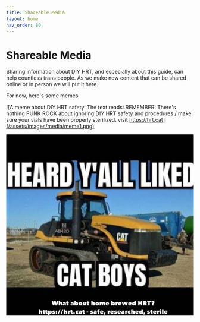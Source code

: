 ```yaml
---
title: Shareable Media
layout: home
nav_order: 80
---
```


# Shareable Media

Sharing information about DIY HRT, and especially about this guide, can help countless trans people. As we make new content that can be shared online or in person we will put it here.

For now, here's some memes

![A meme about DIY HRT safety. The text reads: REMEMBER! There's nothing PUNK ROCK about ignoring DIY HRT safety and procedures / make sure your vials have been properly sterilized. visit https://hrt.cat](/assets/images/media/meme1.png)

![A meme about homebrewed HRT. The image shows a Caterpillar tractor. The text reads: HEARD Y'ALL LIKED CAT BOYS / What about home brewed HRT? https://hrt.cat - safe, researched, sterile](/assets/images/media/meme2.png)
